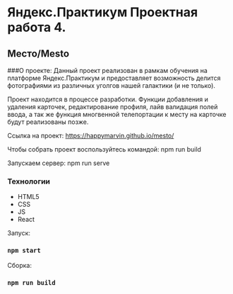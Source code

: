 # Яндекс.Практикум Проектная работа 4.

## Место/Mesto

###О проекте:
Данный проект реализован в рамкам обучения на платформе Яндекс.Практикум 
и предоставляет возможность делится фотографиями из различных уголгов нашей 
галактики (и не только).

Проект находится в процессе разработки. Функции добавления и удаления карточек, 
редактирование профиля, лайв валидация полей ввода, а так же функция многвенной 
телепортации к месту на карточке будут реализованы позже.

Ссылка на проект:
https://happymarvin.github.io/mesto/

Чтобы собрать проект воспользуйтесь командой:
npm run build

Запускаем сервер:
npm run serve

### Технологии

* HTML5
* CSS
* JS
* React

Запуск:

### `npm start`

Сборка:

### `npm run build`
